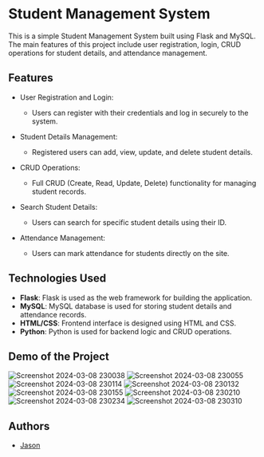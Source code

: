 # Student Management System

This is a simple Student Management System built using Flask and MySQL. The main features of this project include user registration, login, CRUD operations for student details, and attendance management.

## Features

- User Registration and Login:
  - Users can register with their credentials and log in securely to the system.
  
- Student Details Management:
  - Registered users can add, view, update, and delete student details.
  
- CRUD Operations:
  - Full CRUD (Create, Read, Update, Delete) functionality for managing student records.

- Search Student Details:
  - Users can search for specific student details using their ID.

- Attendance Management:
  - Users can mark attendance for students directly on the site.

## Technologies Used

- **Flask**: Flask is used as the web framework for building the application.
- **MySQL**: MySQL database is used for storing student details and attendance records.
- **HTML/CSS**: Frontend interface is designed using HTML and CSS.
- **Python**: Python is used for backend logic and CRUD operations.
  
## Demo of the Project
![Screenshot 2024-03-08 230038](https://github.com/jasongaini13/student-management-system/assets/143315723/49c653d2-b16e-41ab-9e0e-327727446754)
![Screenshot 2024-03-08 230055](https://github.com/jasongaini13/student-management-system/assets/143315723/38fa53b9-d5dc-4c98-aafb-c8bbd9004941)
![Screenshot 2024-03-08 230114](https://github.com/jasongaini13/student-management-system/assets/143315723/f73ba6cd-230b-4f56-aad9-a6c8efb88f81)
![Screenshot 2024-03-08 230132](https://github.com/jasongaini13/student-management-system/assets/143315723/956ec3df-f1eb-4d83-807f-c81e4f9fb5e8)
![Screenshot 2024-03-08 230155](https://github.com/jasongaini13/student-management-system/assets/143315723/65611728-ee68-40b7-8161-286349b27243)
![Screenshot 2024-03-08 230210](https://github.com/jasongaini13/student-management-system/assets/143315723/99d4e0ba-b671-4881-8df7-ee500c6e408d)
![Screenshot 2024-03-08 230234](https://github.com/jasongaini13/student-management-system/assets/143315723/652de2a3-3210-47fd-b12b-0d288ed5ecc0)
![Screenshot 2024-03-08 230310](https://github.com/jasongaini13/student-management-system/assets/143315723/e848e8de-8bc7-42ca-8e62-2565d5ad22d7)

## Authors

- [Jason](https://github.com/jasongaini13)

